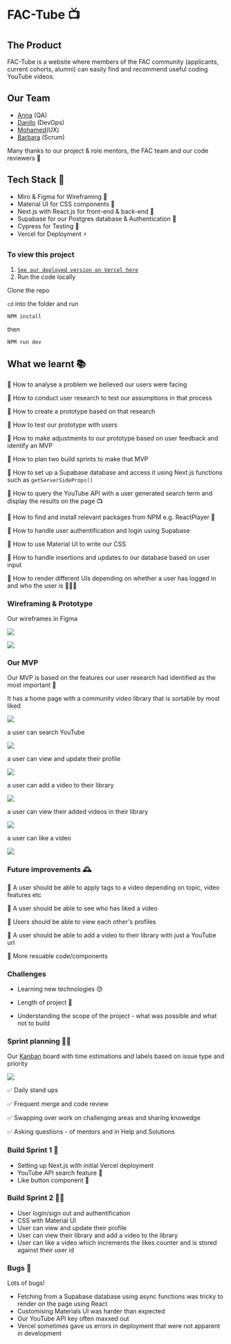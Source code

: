 # FAC-Tube 📺

## The Product

FAC-Tube is a website where members of the FAC community
(applicants, current cohorts, alumni) can easily find and recommend useful coding YouTube videos.

## Our Team

- [Anna](https://github.com/Moggach) (QA)
- [Danilo](https://github.com/danilo-cupido) (DevOps)
- [Mohamed](https://github.com/Alisyad9)(UX)
- [Barbara](https://github.com/0bubbles0) (Scrum)

Many thanks to our project & role mentors, the FAC team and our code reviewers 🎉

## Tech Stack 🥞

- Miro & Figma for Wireframing 🎨
- Material UI for CSS components 💅
- Next.js with React.js for front-end & back-end 🚀
- Supabase for our Postgres database & Authentication 🔑
- Cypress for Testing 🌲
- Vercel for Deployment ⚡️

### To view this project

1. [`See our deployed version on Vercel here`](https://fac-tube.vercel.app/)
2. Run the code locally

Clone the repo

`cd` into the folder and run

`NPM install`

then

`NPM run dev `

## What we learnt 📚

📌 How to analyse a problem we believed our users were facing

📌 How to conduct user research to test our assumptions in that process

📌 How to create a prototype based on that research

📌 How to test our prototype with users

📌 How to make adjustments to our prototype based on user feedback and identify an MVP

📌 How to plan two build sprints to make that MVP

📌 How to set up a Supabase database and access it using Next.js functions such as `getServerSideProps()`

📌 How to query the YouTube API with a user generated search term and display the results on the page 📺

📌 How to find and install relevant packages from NPM e.g. ReactPlayer 🧩

📌 How to handle user authentification and login using Supabase

📌 How to use Material UI to write our CSS

📌 How to handle insertions and updates to our database based on user input

📌 How to render different UIs depending on whether a user has logged in and who the user is 👩🏻‍💻

### Wireframing & Prototype

Our wireframes in Figma

![](Mobile.jpeg)

![](Desktop.png)

### Our MVP

Our MVP is based on the features our user research had identified as the most important 📝

It has a home page with a community video library that is sortable by most liked

![](cap7.gif)

a user can search YouTube

![](cap2.gif)

a user can view and update their profile

![](cap.gif)

a user can add a video to their library

![](cap5.gif)

a user can view their added videos in their library

![](cap4.gif)

a user can like a video

![](cap6.gif)

### Future improvements 🕰

📌 A user should be able to apply tags to a video depending on topic,
video features etc

📌 A user should be able to see who has liked a video

📌 Users should be able to view each other's profiles

📌 A user should be able to add a video to their library
with just a YouTube url

📌 More resuable code/components

### Challenges

- Learning new technologies 😓

- Length of project 📅

- Understanding the scope of the project - what was possible and what not to build

### Sprint planning 🏃‍♀️

Our [Kanban](https://github.com/fac22/FACTube/projects/1) board with time estimations and labels based on issue type and priority

![](Kanban.jpg)

✅ Daily stand ups

✅ Frequent merge and code review

✅ Swapping over work on challenging areas and sharing knowedge

✅ Asking questions - of mentors and in Help and Solutions

### Build Sprint 1 🧱

- Setting up Next.js with initial Vercel deployment
- YouTube API search feature 🔎
- Like button component 💖

### Build Sprint 2 🧱🧱

- User login/sign out and authentification
- CSS with Material UI
- User can view and update their profile
- User can view their library and add a video to the library
- User can like a video which increments the likes counter and is stored against their user id

### Bugs 🐛

Lots of bugs!

- Fetching from a Supabase database using async functions was tricky to render on the page using React
- Customising Materials UI was harder than expected
- Our YouTube API key often maxxed out
- Vercel sometimes gave us errors in deployment that were not apparent in development
